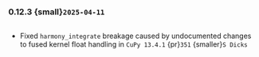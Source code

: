 ### 0.12.3 {small}`2025-04-11`

```{rubric} Bug fixes
```
* Fixed `harmony_integrate` breakage caused by undocumented changes to fused kernel float handling in `CuPy 13.4.1` {pr}`351` {smaller}`S Dicks`
